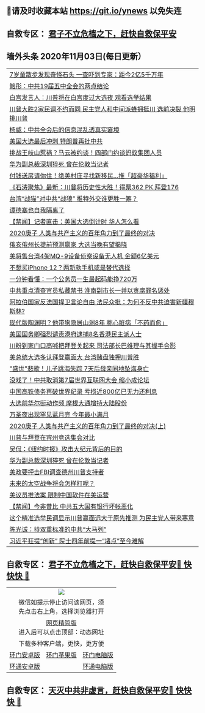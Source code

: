 ## 📩请及时收藏本站 https://git.io/ynews 以免失连</a>
## 自救专区： [君子不立危樯之下，赶快自救保平安 ](https://github.com/pwgy/td/blob/master/README.md)

## 墙外头条 2020年11月03日(每日更新）

 <table>
<tr><td colspan="2" align="left"><a href="https://xdkiug.azureedge.net/?name=c1241129&key=krgexxuardvhjliu&from=gy2">7岁童散步发现奇怪石头 一查吓到专家：距今2亿5千万年</a></td></tr>
<tr><td colspan="2" align="left"><a href="https://xdkiug.azureedge.net/?name=c1241139&key=krgexxuardvhjliu&from=gy2">鲍彤：中共19届五中全会的两点结论</a></td></tr>
<tr><td colspan="2" align="left"><a href="https://xdkiug.azureedge.net/?name=c1241224&key=krgexxuardvhjliu&from=gy2">白宫发言人：川普将在白宫度过大选夜 观看选举结果</a></td></tr>
<tr><td colspan="2" align="left"><a href="https://xdkiug.azureedge.net/?name=c1241126&key=krgexxuardvhjliu&from=gy2">川普大胜2家民调不约而同 民主党人和中间派蜂拥挺川 选前决裂 他明挑川普</a></td></tr>
<tr><td colspan="2" align="left"><a href="https://xdkiug.azureedge.net/?name=c1241181&key=krgexxuardvhjliu&from=gy2">杨威：中共全会后的信息混乱透真实窘境</a></td></tr>
<tr><td colspan="2" align="left"><a href="https://xdkiug.azureedge.net/?name=c1241155&key=krgexxuardvhjliu&from=gy2">美国大选最后冲刺 特朗普再批中共</a></td></tr>
<tr><td colspan="2" align="left"><a href="https://xdkiug.azureedge.net/?name=c1241156&key=krgexxuardvhjliu&from=gy2">挑战王岐山惹祸？马云被约谈！四部门约谈蚂蚁集团人员</a></td></tr>
<tr><td colspan="2" align="left"><a href="https://xdkiug.azureedge.net/?name=c1241192&key=krgexxuardvhjliu&from=gy2">华为副总裁深圳猝死 曾在伦敦当记者</a></td></tr>
<tr><td colspan="2" align="left"><a href="https://xdkiug.azureedge.net/?name=c1241128&key=krgexxuardvhjliu&from=gy2">付钱送房请你住！绝美村庄寻找新移民…推「超豪华福利」</a></td></tr>
<tr><td colspan="2" align="left"><a href="https://xdkiug.azureedge.net/?name=c1241143&key=krgexxuardvhjliu&from=gy2">《石涛聚焦》最新：川普将历史性大胜！得票362 PK 拜登176</a></td></tr>
<tr><td colspan="2" align="left"><a href="https://xdkiug.azureedge.net/?name=c1241227&key=krgexxuardvhjliu&from=gy2">台湾“战猫”对中共“战狼” 推特外交谁更胜一筹？</a></td></tr>
<tr><td colspan="2" align="left"><a href="https://xdkiug.azureedge.net/?name=c1241225&key=krgexxuardvhjliu&from=gy2">谭德塞也自我隔离了</a></td></tr>
<tr><td colspan="2" align="left"><a href="https://xdkiug.azureedge.net/?name=c1241182&key=krgexxuardvhjliu&from=gy2">【禁闻】记者直击：美国大选倒计时 华人怎么看</a></td></tr>
<tr><td colspan="2" align="left"><a href="https://xdkiug.azureedge.net/?name=c1241176&key=krgexxuardvhjliu&from=gy2">2020庚子 人类与共产主义的百年角力到了最终的对决</a></td></tr>
<tr><td colspan="2" align="left"><a href="https://xdkiug.azureedge.net/?name=c1241193&key=krgexxuardvhjliu&from=gy2">俄亥俄州长提前预测赢家 大选当晚有望揭晓</a></td></tr>
<tr><td colspan="2" align="left"><a href="https://xdkiug.azureedge.net/?name=c1241229&key=krgexxuardvhjliu&from=gy2">美将售台湾4架MQ-9设备侦察设备无人机 金额6亿美元</a></td></tr>
<tr><td colspan="2" align="left"><a href="https://xdkiug.azureedge.net/?name=c1241194&key=krgexxuardvhjliu&from=gy2">不想买iPhone 12？两新款手机或是替代选择</a></td></tr>
<tr><td colspan="2" align="left"><a href="https://xdkiug.azureedge.net/?name=c1241171&key=krgexxuardvhjliu&from=gy2">一分钟看懂：一个公务员一生最起码能挣720万</a></td></tr>
<tr><td colspan="2" align="left"><a href="https://xdkiug.azureedge.net/?name=c1241222&key=krgexxuardvhjliu&from=gy2">中共重点清查官员私藏禁书 淮南副市长一并以贪腐罪名惩处</a></td></tr>
<tr><td colspan="2" align="left"><a href="https://xdkiug.azureedge.net/?name=c1241223&key=krgexxuardvhjliu&from=gy2">阿拉伯国家反法国捍卫言论自由 法民众批：为何不反中共迫害新疆穆斯林?</a></td></tr>
<tr><td colspan="2" align="left"><a href="https://xdkiug.azureedge.net/?name=c1241127&key=krgexxuardvhjliu&from=gy2">现代版陶渊明？他带狗隐居山洞8年 称心脏病「不药而愈」</a></td></tr>
<tr><td colspan="2" align="left"><a href="https://xdkiug.azureedge.net/?name=c1241228&key=krgexxuardvhjliu&from=gy2">美国国务卿强烈谴责港府逮捕8名香港民主派人士</a></td></tr>
<tr><td colspan="2" align="left"><a href="https://xdkiug.azureedge.net/?name=c1241243&key=krgexxuardvhjliu&from=gy2">川粉到家门口高喊把拜登关起来 司法部长巴维理与其握手合影</a></td></tr>
<tr><td colspan="2" align="left"><a href="https://xdkiug.azureedge.net/?name=c1241241&key=krgexxuardvhjliu&from=gy2">美总统大选多认拜登赢面大 台湾赌盘独押川普胜</a></td></tr>
<tr><td colspan="2" align="left"><a href="https://xdkiug.azureedge.net/?name=c1241240&key=krgexxuardvhjliu&from=gy2">&quot;盛世&quot;悲歌！儿子跳海失踪 7天后母亲同地坠海身亡</a></td></tr>
<tr><td colspan="2" align="left"><a href="https://xdkiug.azureedge.net/?name=c1241172&key=krgexxuardvhjliu&from=gy2">没戏了！中共取消第7届世界互联网大会 缩小成论坛</a></td></tr>
<tr><td colspan="2" align="left"><a href="https://xdkiug.azureedge.net/?name=c1241157&key=krgexxuardvhjliu&from=gy2">中国高铁债务再破世界纪录 亏损近800亿已无力还利息</a></td></tr>
<tr><td colspan="2" align="left"><a href="https://xdkiug.azureedge.net/?name=c1241232&key=krgexxuardvhjliu&from=gy2">大选前华尔街动作频 摩根大通增持大陆股份</a></td></tr>
<tr><td colspan="2" align="left"><a href="https://xdkiug.azureedge.net/?name=c1241196&key=krgexxuardvhjliu&from=gy2">万圣夜出现罕见蓝月亮 今年最小满月</a></td></tr>
<tr><td colspan="2" align="left"><a href="https://xdkiug.azureedge.net/?name=c1241148&key=krgexxuardvhjliu&from=gy2">2020庚子 人类与共产主义的百年角力到了最终的对决(上)</a></td></tr>
<tr><td colspan="2" align="left"><a href="https://xdkiug.azureedge.net/?name=c1241242&key=krgexxuardvhjliu&from=gy2">川普与拜登在宾州竞选集会对比</a></td></tr>
<tr><td colspan="2" align="left"><a href="https://xdkiug.azureedge.net/?name=c1241166&key=krgexxuardvhjliu&from=gy2">吴侃：《纽约时报》攻击大纪元背后的目的</a></td></tr>
<tr><td colspan="2" align="left"><a href="https://xdkiug.azureedge.net/?name=c1241140&key=krgexxuardvhjliu&from=gy2">华为副总裁深圳猝死 曾在伦敦当记者</a></td></tr>
<tr><td colspan="2" align="left"><a href="https://xdkiug.azureedge.net/?name=c1241174&key=krgexxuardvhjliu&from=gy2">美政要抨击FBI调查德州川普支持者</a></td></tr>
<tr><td colspan="2" align="left"><a href="https://xdkiug.azureedge.net/?name=c1241197&key=krgexxuardvhjliu&from=gy2">未来的太空战争将会怎样打呢？</a></td></tr>
<tr><td colspan="2" align="left"><a href="https://xdkiug.azureedge.net/?name=c1241226&key=krgexxuardvhjliu&from=gy2">美议员推法案 限制中国软件在美运营</a></td></tr>
<tr><td colspan="2" align="left"><a href="https://xdkiug.azureedge.net/?name=c1241234&key=krgexxuardvhjliu&from=gy2">【禁闻】今非昔比 中共五大国有银行坏帐恶化</a></td></tr>
<tr><td colspan="2" align="left"><a href="https://xdkiug.azureedge.net/?name=c1241145&key=krgexxuardvhjliu&from=gy2">这个精准选举民调显示川普赢面远大于原先推测 为民主党人带来寒意</a></td></tr>
<tr><td colspan="2" align="left"><a href="https://xdkiug.azureedge.net/?name=c1241125&key=krgexxuardvhjliu&from=gy2">陈光诚：持双重标准的中共“大马列”</a></td></tr>
<tr><td colspan="2" align="left"><a href="https://xdkiug.azureedge.net/?name=c1241239&key=krgexxuardvhjliu&from=gy2">习近平狂提“创新” 院士四年前提一“堵点”至今难解</a></td></tr>

</table>

 ## 自救专区： [君子不立危樯之下，赶快自救保平安🍎 快快快 📩](https://github.com/pwgy/td/blob/master/README.md)
 
<table>
  <tr>
    <td colspan="3" align="center"><img src="https://cdn.jsdelivr.net/gh/opipe/up/oGate65.jpg"/></td>
  </tr>
  <tr>
    <td colspan="3" align="center">微信如提示停止访问该网页，须<br/>先点击右上角，选择浏览器打开</td>
  <tr>
  <tr>
    <td colspan="3" align="center"><a href="https://gitcdn.xyz/cdn/otiny/up/master/show005.htm">网页精简版</a><br/>进入后可以点击顶部：动态网址</td>
  </tr>
  <tr>
    <td colspan="3" align="center">下载多种客户端，更快，更方便</td>
  <tr>
  <tr>
    <td align="center"><a href="https://cdn.jsdelivr.net/gh/opipe/up/oGatea.apk">环门安卓版</a></td>
    <td align="center"><a href="https://x.co/odisk">环门苹果版</a></td>
    <td align="center"><a href="https://cdn.jsdelivr.net/gh/opipe/up/oGate.zip">环门电脑版</a></td>
  </tr>
  <tr>
    <td align="center"><a href="https://cdn.jsdelivr.net/gh/opipe/up/oPipe.apk">环通安卓版</a></td>
    <td align="center"></td>
    <td align="center"><a href="https://raw.githubusercontent.com/opipe/up/master/oPipe.zip">环通电脑版</a></td>
  </tr>
  
</table>


 ## 自救专区： [天灭中共非虚言，赶快自救保平安🍎 快快快 📩](https://github.com/pwgy/td/blob/master/README.md)

